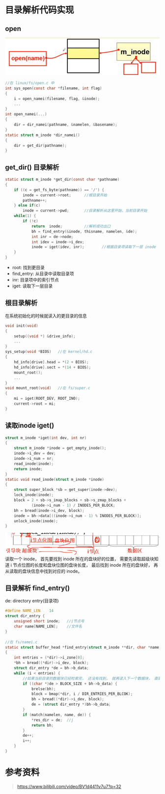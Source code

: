 # 目录解析代码实现

## open

![](images/2021-08-20-07-50-05.png)
``` C
//在 linux/fs/open.c 中
int sys_open(const char *filename, int flag)
{
    i = open_namei(filename, flag, &inode);
    ...
}
int open_namei(...) 
{
    dir = dir_namei(pathname, &namelen, &basename);
}
static struct m_inode *dir_namei()
{
    dir = get_dir(pathname);
}
```

## get_dir() 目录解析
``` C
static struct m_inode *get_dir(const char *pathname)
{
    if ((c = get_fs_byte(pathname)) == '/') {
        inode = current->root;      //根目录开始
        pathname++;
    } else if(c)
        inode = current->pwd;       //目录解析从这里开始，当前目录开始
    while(1) {
        if (!c)
            return  inode;          //解析成功出口
            bh = find_entry(&inode, thisname, namelen, &de);
            int inr = de->node;
            int idev = inode->i_dev;
            inode = iget(idev, inr);        //根据目录项读取下一层 inode
    }
}
```
* root: 找到更目录
* find_entry: 从目录中读取目录项
* inr: 目录项中的索引节点
* iget: 读取下一层目录

## 根目录解析
在系统初始化的时候就读入的更目录的信息
``` C
void init(void)
{
    setup((void *) &drive_info);
    ...
}
sys_setup(void *BIOS)   //在 kernel/hd.c
{
    hd_info[drive].head = *(2 + BIOS);
    hd_info[drive].sect = *(14 + BIOS);
    mount_root();
    ...
}
void mount_root(void)   //在 fs/super.c
{
    mi = iget(ROOT_DEV, ROOT_INO);
    current->root = mi;
}
```

## 读取inode iget()
``` C
struct m_inode *iget(int dev, int nr)
{
    struct m_inode *inode = get_empty_inode();
    inode->i_dev = dev;
    inode->i_num = nr;
    read_inode(inode);
    return inode;
}
static void read_inode(struct m_inode *inode)
{
    struct super_block *sb = get_super(inode->dev);
    lock_inode(inode);
    block = 2 + sb->s_imap_blocks + sb->s_zmap_blocks + 
            (inode->i_num - 1) / INODES_PER_BLOCK;
    bh = bread(inode->i_dev, block);
    inode = bh->data[((inode->i_num - 1) % INODES_PER_BLOCK)];
    unlock_inode(inode);
}
```
![](images/2021-08-22-17-00-59.png)
读取一个 inode， 首先要找到 inode 所在的盘块好的位置， 需要先读取超级块知道 i 节点位图的长度和盘块位图的盘块长度， 最后找到 inode 所在的盘块好， 再从读取的盘块信息中找到对应的 inode。

## 目录解析 find_entry()
de: directory entry(目录项)
``` C
#define NAME_LEN	14
struct dir_entry {
    unsigned short inode;	//i节点号	
    char name[NAME_LEN];	//文件名
}

//在 fs/namei.c
static struct buffer_head *find_entry(struct m_inode **dir, char *name, ..., struct dir_entry **res_dir)
{
    int entries = (*dir)->i_zone[0];
    *bh = bread((*dir)->i_dev, block);
    struct dir_entry *de = bh->b_data;
    while (i < entries) {
        //如果当前目录的数据块已经检索完， 还没有找到， 就再读入下一个数据块， 直到所有的目录项 entries 全部找完
        if ((char *)de > BLOCK_SIZE + bh->b_data) {
            brelse(bh);
            block = bmap(*dir, i / DIR_ENTRIES_PER_BLCOK);
            bh = bread((*dir)->i_dev, block);
            de = (struct dir_entry *)bh->b_data;
        }
        if (match(namelen, name, de)) {
            *res_dir = de;	//j
            return bh;
        }
        de++;
        i++;
    }
}
```



# 参考资料

> https://www.bilibili.com/video/BV1d4411v7u7?p=32